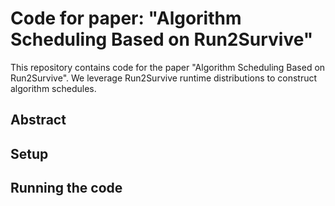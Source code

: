 # Code for paper: "Algorithm Scheduling Based on Run2Survive"

This repository contains code for the paper "Algorithm Scheduling Based on Run2Survive". We leverage Run2Survive runtime distributions to construct algorithm schedules.


## Abstract


## Setup

## Running the code
